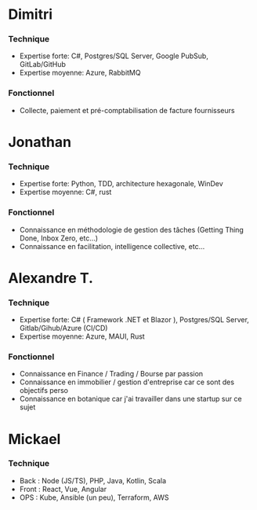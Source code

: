 # Dimitri
### Technique
  - Expertise forte: C#, Postgres/SQL Server, Google PubSub, GitLab/GitHub
  - Expertise moyenne: Azure, RabbitMQ

### Fonctionnel
  - Collecte, paiement et pré-comptabilisation de facture fournisseurs

# Jonathan
### Technique
  - Expertise forte: Python, TDD, architecture hexagonale, WinDev
  - Expertise moyenne: C#, rust

### Fonctionnel
  - Connaissance en méthodologie de gestion des tâches (Getting Thing Done, Inbox Zero, etc...)
  - Connaissance en facilitation, intelligence collective, etc...

# Alexandre T.
### Technique
  - Expertise forte:  C# ( Framework .NET et Blazor ), Postgres/SQL Server, Gitlab/Gihub/Azure (CI/CD)
  - Expertise moyenne: Azure, MAUI, Rust

### Fonctionnel
  - Connaissance en Finance / Trading / Bourse par passion
  - Connaissance en immobilier / gestion d'entreprise car ce sont des objectifs perso
  - Connaissance en botanique car j'ai travailler dans une startup sur ce sujet

# Mickael
### Technique
  - Back : Node (JS/TS), PHP, Java, Kotlin, Scala
  - Front : React, Vue, Angular
  - OPS : Kube, Ansible (un peu), Terraform, AWS
